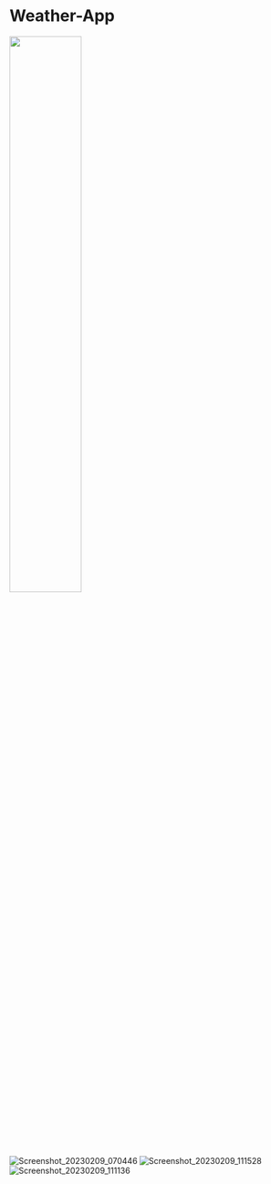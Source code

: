 # Weather-App


<img style="width: 50%;" src="https://user-images.githubusercontent.com/48866801/217769311-a60bc982-f4cc-4699-a9f4-5709cd8107ac.png" />

![Screenshot_20230209_070446](https://user-images.githubusercontent.com/48866801/217769311-a60bc982-f4cc-4699-a9f4-5709cd8107ac.png)
![Screenshot_20230209_111528](https://user-images.githubusercontent.com/48866801/217769449-f10473a8-2c7c-450d-9c5c-2603186888b6.png)
![Screenshot_20230209_111136](https://user-images.githubusercontent.com/48866801/217769471-f857fb5a-72cb-4779-87f9-4b64e76d2547.png)

